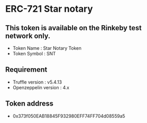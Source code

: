 # ERC-721 Star notary

## This token is available on the Rinkeby test network only.

- Token Name : Star Notary Token
- Token Symbol : SNT


## Requirement

- Truffle version : v5.4.13
- Openzeppelin version : 4.x

## Token address

- 0x373f050EAB18845F932980EFF74FF704d08559a5
